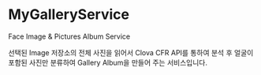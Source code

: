 # MyGalleryService
Face Image &amp; Pictures Album Service

선택된 Image 저장소의 전체 사진을 읽어서 Clova CFR API를 통하여 분석 후
얼굴이 포함된 사진만 분류하여 Gallery Album을 만들어 주는 서비스입니다.


